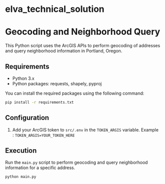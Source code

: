 # elva_technical_solution

# Geocoding and Neighborhood Query

This Python script uses the ArcGIS APIs to perform geocoding of addresses and query neighborhood information in Portland, Oregon.

## Requirements

- Python 3.x
- Python packages: requests, shapely, pyproj

You can install the required packages using the following command:

```bash
pip install -r requirements.txt
```
## Configuration
1. Add your ArcGIS token to `src/.env` in the `TOKEN_ARGIS` variable.
Example : `TOKEN_ARGIS=YOUR_TOKEN_HERE`

## Execution
Run the `main.py` script to perform geocoding and query neighborhood information for a specific address.

```bash
python main.py
```
